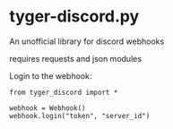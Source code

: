# tyger-discord.py
An unofficial library for discord webhooks

requires requests and json modules

Login to the webhook:

```
from tyger_discord import *

webhook = Webhook()
webhook.login("token", "server_id")
```
